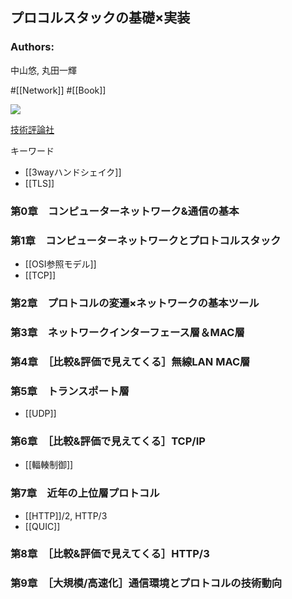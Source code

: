 ## プロコルスタックの基礎×実装

### Authors:
中山悠, 丸田一輝

#[[Network]] #[[Book]]

![](https://gihyo.jp/assets/images/cover/2024/thumb/TH320_9784297141578.jpg)

[技術評論社](https://gihyo.jp/book/2024/978-4-297-14157-8)

キーワード
- [[3wayハンドシェイク]]
- [[TLS]]

### 第0章　コンピューターネットワーク&通信の基本
### 第1章　コンピューターネットワークとプロトコルスタック
- [[OSI参照モデル]]
- [[TCP]]
### 第2章　プロトコルの変遷×ネットワークの基本ツール
### 第3章　ネットワークインターフェース層＆MAC層
### 第4章　［比較&評価で見えてくる］無線LAN MAC層
### 第5章　トランスポート層
- [[UDP]]
### 第6章　［比較&評価で見えてくる］TCP/IP
- [[輻輳制御]]
### 第7章　近年の上位層プロトコル
- [[HTTP]]/2, HTTP/3
- [[QUIC]]
### 第8章　［比較&評価で見えてくる］HTTP/3
### 第9章　［大規模/高速化］通信環境とプロトコルの技術動向